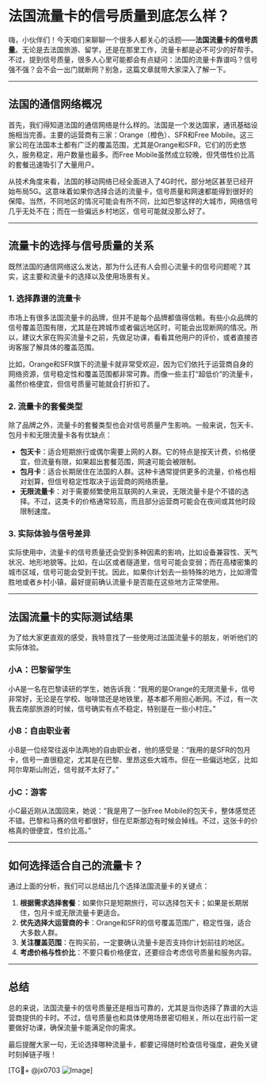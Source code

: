 # 法国流量卡的信号质量到底怎么样？

嗨，小伙伴们！今天咱们来聊聊一个很多人都关心的话题——**法国流量卡的信号质量**。无论是去法国旅游、留学，还是在那里工作，流量卡都是必不可少的好帮手。不过，提到信号质量，很多人心里可能都会有点疑问：法国的流量卡靠谱吗？信号强不强？会不会一出门就断网？别急，这篇文章就带大家深入了解一下。

---

## 法国的通信网络概况

首先，我们得知道法国的通信网络是什么样的。法国是一个发达国家，通讯基础设施相当完善。主要的运营商有三家：Orange（橙色）、SFR和Free Mobile。这三家公司在法国本土都有广泛的覆盖范围，尤其是Orange和SFR，它们的历史悠久，服务稳定，用户数量也最多。而Free Mobile虽然成立较晚，但凭借性价比高的套餐迅速吸引了大量用户。

从技术角度来看，法国的移动网络已经全面进入了4G时代，部分地区甚至已经开始布局5G。这意味着如果你选择合适的流量卡，信号质量和网速都能得到很好的保障。当然，不同地区的情况可能会有所不同，比如巴黎这样的大城市，网络信号几乎无处不在；而在一些偏远乡村地区，信号可能就没那么好了。

---

## 流量卡的选择与信号质量的关系

既然法国的通信网络这么发达，那为什么还有人会担心流量卡的信号问题呢？其实，这主要和流量卡的选择以及使用场景有关。

### 1. **选择靠谱的流量卡**
市场上有很多法国流量卡的品牌，但并不是每个品牌都值得信赖。有些小众品牌的信号覆盖范围有限，尤其是在跨城市或者偏远地区时，可能会出现断网的情况。所以，建议大家在购买流量卡之前，先做足功课，看看其他用户的评价，或者直接咨询客服了解具体的覆盖范围。

比如，Orange和SFR旗下的流量卡就非常受欢迎，因为它们依托于运营商自身的网络资源，信号稳定性和覆盖范围都非常可靠。而像一些主打“超低价”的流量卡，虽然价格便宜，但信号质量可能就会打折扣了。

### 2. **流量卡的套餐类型**
除了品牌之外，流量卡的套餐类型也会对信号质量产生影响。一般来说，包天卡、包月卡和无限流量卡各有优缺点：

- **包天卡**：适合短期旅行或偶尔需要上网的人群。它的特点是按天计费，价格便宜，但流量有限，如果超出套餐范围，网速可能会被限制。
- **包月卡**：适合长期居住在法国的人群。这种卡通常提供更多的流量，价格也相对划算，但信号稳定性取决于运营商的网络质量。
- **无限流量卡**：对于需要频繁使用互联网的人来说，无限流量卡是个不错的选择。不过，这类卡的价格通常较高，而且部分运营商可能会在夜间或其他时段限制速度。

### 3. **实际体验与信号差异**
实际使用中，流量卡的信号质量还会受到多种因素的影响，比如设备兼容性、天气状况、地形地貌等。比如，在山区或者隧道里，信号可能会变弱；而在高楼密集的城市区域，信号可能会受到干扰。因此，如果你计划去一些特殊的地方，比如滑雪胜地或者乡村小镇，最好提前确认流量卡是否能在这些地方正常使用。

---

## 法国流量卡的实际测试结果

为了给大家更直观的感受，我特意找了一些使用过法国流量卡的朋友，听听他们的实际体验。

### 小A：巴黎留学生
小A是一名在巴黎读研的学生，她告诉我：“我用的是Orange的无限流量卡，信号非常好，无论是在学校、咖啡馆还是地铁里，基本都不用担心断网。不过，有一次我去南部旅游的时候，信号确实有点不稳定，特别是在一些小村庄。”

### 小B：自由职业者
小B是一位经常往返中法两地的自由职业者，他的感受是：“我用的是SFR的包月卡，信号一直很稳定，尤其是在巴黎、里昂这些大城市。但在一些偏远地区，比如阿尔卑斯山附近，信号就不太好了。”

### 小C：游客
小C最近刚从法国回来，她说：“我是用了一张Free Mobile的包天卡，整体感觉还不错。巴黎和马赛的信号都很好，但在尼斯那边有时候会掉线。不过，这张卡的价格真的很便宜，性价比高。”

---

## 如何选择适合自己的流量卡？

通过上面的分析，我们可以总结出几个选择法国流量卡的关键点：

1. **根据需求选择套餐**：如果你只是短期旅行，可以选择包天卡；如果是长期居住，包月卡或无限流量卡更适合。
2. **优先选择大运营商的卡**：Orange和SFR的信号覆盖范围广，稳定性强，适合大多数人群。
3. **关注覆盖范围**：在购买前，一定要确认流量卡是否支持你计划前往的地区。
4. **考虑价格与性价比**：不要只看价格便宜，还要综合考虑信号质量和服务内容。

---

## 总结

总的来说，法国流量卡的信号质量还是相当可靠的，尤其是当你选择了靠谱的大运营商提供的卡时。不过，信号质量也和具体使用场景密切相关，所以在出行前一定要做好功课，确保流量卡能满足你的需求。

最后提醒大家一句，无论选择哪种流量卡，都要记得随时检查信号强度，避免关键时刻掉链子哦！

[TG💪+ @jx0703 ![Image](https://github.com/user-attachments/assets/dbca1d08-cadb-493c-b0ec-ad6f7a83f270)]